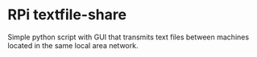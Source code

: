 # RPi textfile-share

Simple python script with GUI that transmits text files between machines located in the same local area network.
